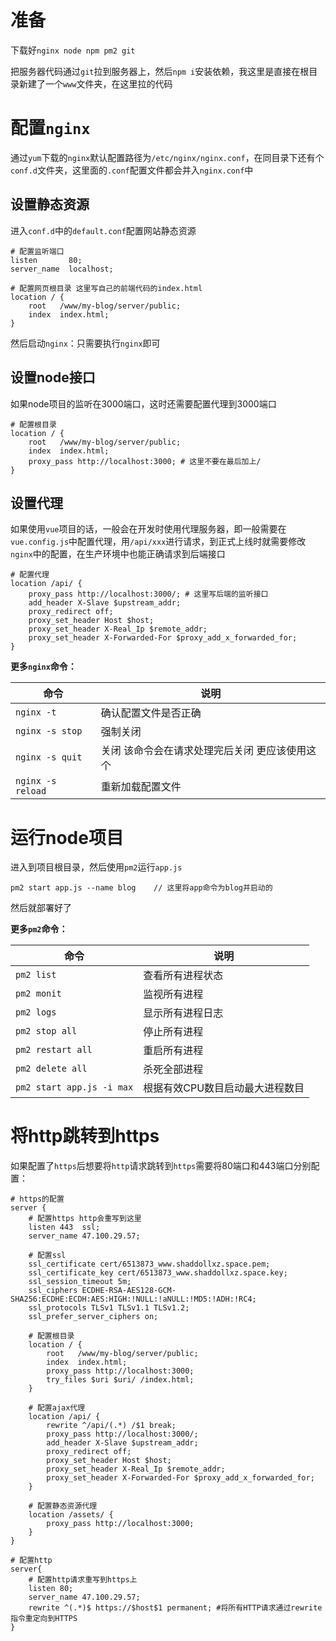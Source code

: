 # 准备

下载好`nginx node npm pm2 git`

把服务器代码通过`git`拉到服务器上，然后`npm i`安装依赖，我这里是直接在根目录新建了一个`www`文件夹，在这里拉的代码

# 配置`nginx`

通过`yum`下载的`nginx`默认配置路径为`/etc/nginx/nginx.conf`，在同目录下还有个`conf.d`文件夹，这里面的`.conf`配置文件都会并入`nginx.conf`中

## 设置静态资源

进入`conf.d`中的`default.conf`配置网站静态资源

```
# 配置监听端口
listen       80;
server_name  localhost;

# 配置网页根目录 这里写自己的前端代码的index.html
location / {
    root   /www/my-blog/server/public;
    index  index.html;
}
```

然后启动`nginx`：只需要执行`nginx`即可



## 设置node接口

如果node项目的监听在3000端口，这时还需要配置代理到3000端口

```
# 配置根目录
location / {
	root   /www/my-blog/server/public;
	index  index.html;
	proxy_pass http://localhost:3000; # 这里不要在最后加上/
}

```
## 设置代理

如果使用`vue`项目的话，一般会在开发时使用代理服务器，即一般需要在`vue.config.js`中配置代理，用`/api/xxx`进行请求，到正式上线时就需要修改`nginx`中的配置，在生产环境中也能正确请求到后端接口

```
# 配置代理
location /api/ {
	proxy_pass http://localhost:3000/; # 这里写后端的监听接口
	add_header X-Slave $upstream_addr;
	proxy_redirect off;
	proxy_set_header Host $host;
	proxy_set_header X-Real_Ip $remote_addr;
	proxy_set_header X-Forwarded-For $proxy_add_x_forwarded_for;
}
```


**更多`nginx`命令：**

| 命令              | 说明                 |
| ----------------- | -------------------- |
| `nginx -t`        | 确认配置文件是否正确 |
| `nginx -s stop`   | 强制关闭               |
| `nginx -s quit` |关闭 该命令会在请求处理完后关闭 更应该使用这个|
| `nginx -s reload` | 重新加载配置文件          |

# 运行node项目

进入到项目根目录，然后使用`pm2`运行`app.js`

```
pm2 start app.js --name blog    // 这里将app命令为blog并启动的
```

然后就部署好了

**更多`pm2`命令：**

| 命令                      | 说明                            |
| ------------------------- | ------------------------------- |
| `pm2 list`                | 查看所有进程状态                |
| `pm2 monit`               | 监视所有进程                    |
| `pm2 logs`                | 显示所有进程日志                |
| `pm2 stop all`            | 停止所有进程                    |
| `pm2 restart all`         | 重启所有进程                    |
| `pm2 delete all`          | 杀死全部进程                    |
| `pm2 start app.js -i max` | 根据有效CPU数目启动最大进程数目 |

# 将http跳转到https

如果配置了`https`后想要将`http`请求跳转到`https`需要将80端口和443端口分别配置：

```
# https的配置
server {
    # 配置https http会重写到这里
    listen 443  ssl;
    server_name 47.100.29.57;
  
    # 配置ssl
    ssl_certificate cert/6513873_www.shaddollxz.space.pem;
    ssl_certificate_key cert/6513873_www.shaddollxz.space.key;
    ssl_session_timeout 5m;
    ssl_ciphers ECDHE-RSA-AES128-GCM-SHA256:ECDHE:ECDH:AES:HIGH:!NULL:!aNULL:!MD5:!ADH:!RC4;
    ssl_protocols TLSv1 TLSv1.1 TLSv1.2;
    ssl_prefer_server_ciphers on;

    # 配置根目录
    location / {
        root   /www/my-blog/server/public;
        index  index.html;
	    proxy_pass http://localhost:3000;
        try_files $uri $uri/ /index.html;
    }

    # 配置ajax代理
    location /api/ {
        rewrite ^/api/(.*) /$1 break;
	    proxy_pass http://localhost:3000/;
        add_header X-Slave $upstream_addr;
        proxy_redirect off;
        proxy_set_header Host $host;
        proxy_set_header X-Real_Ip $remote_addr;
        proxy_set_header X-Forwarded-For $proxy_add_x_forwarded_for;
    }

    # 配置静态资源代理
    location /assets/ {
	    proxy_pass http://localhost:3000;
    }
}
```

```
# 配置http
server{
    # 配置http请求重写到https上
    listen 80;
    server_name 47.100.29.57;
    rewrite ^(.*)$ https://$host$1 permanent; #将所有HTTP请求通过rewrite指令重定向到HTTPS
}
```

